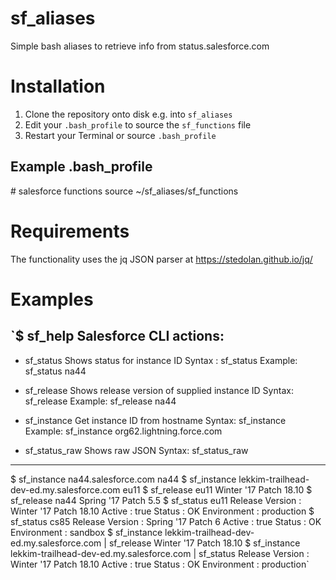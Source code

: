# sf_aliases
Simple bash aliases to retrieve info from status.salesforce.com

# Installation
1. Clone the repository onto disk e.g. into `sf_aliases`
2. Edit your `.bash_profile` to source the `sf_functions` file
3. Restart your Terminal or source `.bash_profile`

## Example .bash_profile
\# salesforce functions
source ~/sf_aliases/sf_functions

# Requirements
The functionality uses the jq JSON parser at https://stedolan.github.io/jq/

# Examples
`$ sf_help
Salesforce CLI actions:
-----------------------
- sf_status
  Shows status for instance ID
  Syntax : sf_status 
  Example: sf_status na44

- sf_release
  Shows release version of supplied instance ID
  Syntax: sf_release 
  Example: sf_release na44

- sf_instance
  Get instance ID from hostname
  Syntax: sf_instance 
  Example: sf_instance org62.lightning.force.com

- sf_status_raw
  Shows raw JSON
  Syntax: sf_status_raw

------------------------
$ sf_instance na44.salesforce.com
na44
$ sf_instance lekkim-trailhead-dev-ed.my.salesforce.com
eu11
$ sf_release eu11
Winter '17 Patch 18.10
$ sf_release na44
Spring '17 Patch 5.5
$ sf_status eu11
Release Version : Winter '17 Patch 18.10
Active          : true
Status          : OK
Environment     : production
$ sf_status cs85
Release Version : Spring '17 Patch 6
Active          : true
Status          : OK
Environment     : sandbox
$ sf_instance lekkim-trailhead-dev-ed.my.salesforce.com | sf_release
Winter '17 Patch 18.10
$ sf_instance lekkim-trailhead-dev-ed.my.salesforce.com | sf_status
Release Version : Winter '17 Patch 18.10
Active          : true
Status          : OK
Environment     : production`

